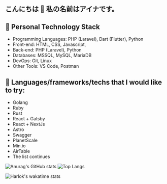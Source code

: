 ## こんにちは 👋 私の名前はアイナです。

<!--
**ainanabilahh/ainanabilahh** is a ✨ _special_ ✨ repository because its `README.md` (this file) appears on your GitHub profile.

Here are some ideas to get you started:

- 🔭 I’m currently working on ...
- 🌱 I’m currently learning ...
- 👯 I’m looking to collaborate on ...
- 🤔 I’m looking for help with ...
- 💬 Ask me about ...
- 📫 How to reach me: ...
- 😄 Pronouns: ...
- ⚡ Fun fact: ...
-->

## 🔭 Personal Technology Stack

- Programming Languages: PHP (Laravel), Dart (Flutter), Python
- Front-end: HTML, CSS, Javascript,
- Back-end: PHP (Laravel), Python
- Databases: MSSQL, MySQL, MariaDB
- DevOps: Git, Linux
- Other Tools: VS Code, Postman

## 🌱 Languages/frameworks/techs that I would like to try:

- Golang
- Ruby
- Rust
- React + Gatsby
- React + NextJs
- Astro
- Swagger
- PlanetScale
- Min.io
- AirTable
- The list continues


![Anurag's GitHub stats](https://github-readme-stats.vercel.app/api?username=ainanabilahh&show_icons=true&theme=omni&include_all_commits=true&hide_rank=false&rank_icon=github&line_height=24&hide=issues)
![Top Langs](https://github-readme-stats.vercel.app/api/top-langs/?username=ainanabilahh&layout=compact&theme=omni&card_width=370)

![Harlok's wakatime stats](https://github-readme-stats.vercel.app/api/wakatime?username=@ainanabilahh&layout=compact&theme=omni)
